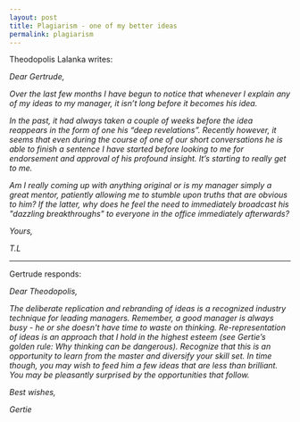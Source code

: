 ```yaml
---
layout: post
title: Plagiarism - one of my better ideas
permalink: plagiarism
---
```


Theodopolis Lalanka writes:

*Dear Gertrude,*

*Over the last few months I have begun to notice that whenever I explain any of my ideas to my manager, it isn’t long before it becomes his idea.*

*In the past, it had always taken a couple of weeks before the idea reappears in the form of one his “deep revelations”.  Recently however, it seems that even during the course of one of our short conversations he is able to finish a sentence I have started before looking to me for endorsement and approval of his profound insight.  It’s starting to really get to me.*
 
*Am I really coming up with anything original or is my manager simply a great mentor, patiently allowing me to stumble upon truths that are obvious to him?  If the latter, why does he feel the need to immediately broadcast his "dazzling breakthroughs" to everyone in the office immediately afterwards?*

*Yours,*

*T.L*

***

Gertrude responds:

*Dear Theodopolis,*

*The deliberate replication and rebranding of ideas is a recognized industry technique for leading managers.  Remember, a good manager is always busy - he or she doesn't have time to waste on thinking.  Re-representation of ideas is an approach that I hold in the highest esteem (see Gertie’s golden rule: Why thinking can be dangerous).  Recognize that this is an opportunity to learn from the master and diversify your skill set. In time though, you may wish to feed him a few ideas that are less than brilliant.  You may be pleasantly surprised by the opportunities that follow.*

*Best wishes,*

*Gertie*

